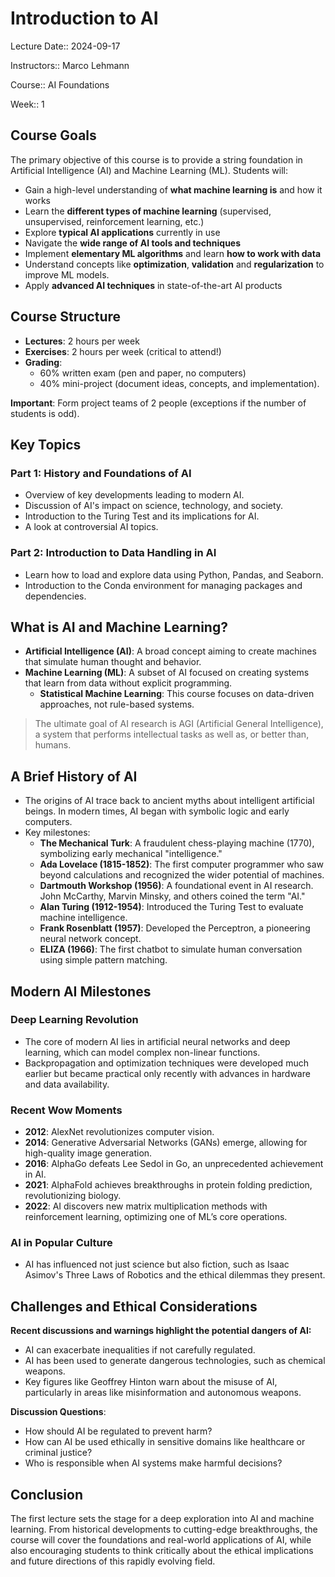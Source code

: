 # Introduction to AI

Lecture Date:: 2024-09-17

Instructors:: Marco Lehmann

Course:: AI Foundations

Week:: 1

## Course Goals

The primary objective of this course is to provide a string foundation in Artificial Intelligence (AI) and Machine Learning (ML). Students will:

- Gain a high-level understanding of **what machine learning is** and how it works
- Learn the **different types of machine learning** (supervised, unsupervised, reinforcement learning, etc.)
- Explore **typical AI applications** currently in use
- Navigate the **wide range of AI tools and techniques**
- Implement **elementary ML algorithms** and learn **how to work with data**
- Understand concepts like **optimization**, **validation** and **regularization** to improve ML models.
- Apply **advanced AI techniques** in state-of-the-art AI products

## Course Structure

- **Lectures**: 2 hours per week
- **Exercises**: 2 hours per week (critical to attend!)
- **Grading**:
  - 60% written exam (pen and paper, no computers)
  - 40% mini-project (document ideas, concepts, and implementation).

**Important**: Form project teams of 2 people (exceptions if the number of students is odd).

## Key Topics

### Part 1: History and Foundations of AI

- Overview of key developments leading to modern AI.
- Discussion of AI's impact on science, technology, and society.
- Introduction to the Turing Test and its implications for AI.
- A look at controversial AI topics.

### Part 2: Introduction to Data Handling in AI

- Learn how to load and explore data using Python, Pandas, and Seaborn.
- Introduction to the Conda environment for managing packages and dependencies.

## What is AI and Machine Learning?

- **Artificial Intelligence (AI)**: A broad concept aiming to create machines that simulate human thought and behavior.
- **Machine Learning (ML)**: A subset of AI focused on creating systems that learn from data without explicit programming.
  - **Statistical Machine Learning**: This course focuses on data-driven approaches, not rule-based systems.

> The ultimate goal of AI research is AGI (Artificial General Intelligence), a system that performs intellectual tasks as well as, or better than, humans.

## A Brief History of AI

- The origins of AI trace back to ancient myths about intelligent artificial beings. In modern times, AI began with symbolic logic and early computers.
- Key milestones:
  - **The Mechanical Turk**: A fraudulent chess-playing machine (1770), symbolizing early mechanical "intelligence."
  - **Ada Lovelace (1815-1852)**: The first computer programmer who saw beyond calculations and recognized the wider potential of machines.
  - **Dartmouth Workshop (1956)**: A foundational event in AI research. John McCarthy, Marvin Minsky, and others coined the term "AI."
  - **Alan Turing (1912-1954)**: Introduced the Turing Test to evaluate machine intelligence.
  - **Frank Rosenblatt (1957)**: Developed the Perceptron, a pioneering neural network concept.
  - **ELIZA (1966)**: The first chatbot to simulate human conversation using simple pattern matching.

## Modern AI Milestones

### Deep Learning Revolution

- The core of modern AI lies in artificial neural networks and deep learning, which can model complex non-linear functions.
- Backpropagation and optimization techniques were developed much earlier but became practical only recently with advances in hardware and data availability.

### Recent Wow Moments

- **2012**: AlexNet revolutionizes computer vision.
- **2014**: Generative Adversarial Networks (GANs) emerge, allowing for high-quality image generation.
- **2016**: AlphaGo defeats Lee Sedol in Go, an unprecedented achievement in AI.
- **2021**: AlphaFold achieves breakthroughs in protein folding prediction, revolutionizing biology.
- **2022**: AI discovers new matrix multiplication methods with reinforcement learning, optimizing one of ML’s core operations.

### AI in Popular Culture

- AI has influenced not just science but also fiction, such as Isaac Asimov's Three Laws of Robotics and the ethical dilemmas they present.

## Challenges and Ethical Considerations

**Recent discussions and warnings highlight the potential dangers of AI:**

- AI can exacerbate inequalities if not carefully regulated.
- AI has been used to generate dangerous technologies, such as chemical weapons.
- Key figures like Geoffrey Hinton warn about the misuse of AI, particularly in areas like misinformation and autonomous weapons.

**Discussion Questions**:

- How should AI be regulated to prevent harm?
- How can AI be used ethically in sensitive domains like healthcare or criminal justice?
- Who is responsible when AI systems make harmful decisions?

## Conclusion

The first lecture sets the stage for a deep exploration into AI and machine learning. From historical developments to cutting-edge breakthroughs, the course will cover the foundations and real-world applications of AI, while also encouraging students to think critically about the ethical implications and future directions of this rapidly evolving field.
